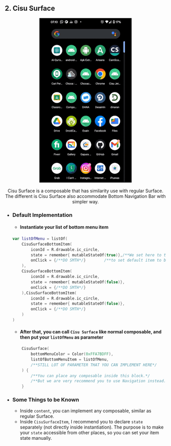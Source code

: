 ## 2. Cisu Surface
<p align="center">
<img src = "https://raw.githubusercontent.com/fahmirumagutawan/Cisu-Jetpack-Component/master/docs/CisuSurface_Preview.gif" height = "512" >
<p align="center">Cisu Surface is a composable that has similarity use with regular Surface. The different is Cisu Surface also accommodate  Bottom Navigation Bar with simpler way.</p>
</p>

-	### Default Implementation
	- #### Instantiate your list of bottom menu item
	```kotlin
	var listOfMenu = listOf(  
		CisuSurfaceBottomItem(  
			iconId = R.drawable.ic_circle,  
			state = remember{ mutableStateOf(true)},/**We set here to true, */
			onClick = {/**DO SMTH*/}		/**to set default item to be selected first*/  
		),  
		CisuSurfaceBottomItem(  
			iconId = R.drawable.ic_circle,  
			state = remember{ mutableStateOf(false)},  
			onClick = {/**DO SMTH*/}
		),CisuSurfaceBottomItem(  
			iconId = R.drawable.ic_circle,  
			state = remember{ mutableStateOf(false)},  
			onClick = {/**DO SMTH*/}
		)  
	)
	```
	- #### After that, you can call `Cisu Surface` like normal composable, and then put your `listOfMenu` as parameter
	```kotlin
		CisuSurface(  
		    bottomMenuColor = Color(0xFFA7BDFF),  
			listOfBottomMenuItem = listOfMenu,
			/**STILL LOT OF PARAMETER THAT YOU CAN IMPLEMENT HERE*/
		) {  
			/**You can place any composable inside this block.*/
			/**But we are very recommend you to use Navigation instead.*/  
		}
	```  
- ### Some Things to be Known
	- Inside `content`, you can implement any composable, similar as regular Surface.
	- Inside `CisuSurfaceItem`, I recommend you to declare `state` separately (not directly inside instantiation). The purpose is to make your `state` accessible from other places, so you can set your item state manually. 
